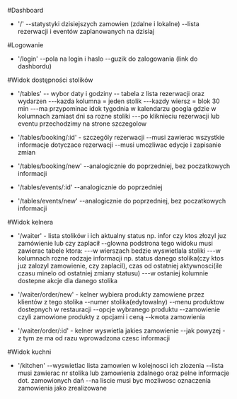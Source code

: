 #Dashboard
- '/' 
--statystyki dzisiejszych zamowien (zdalne i lokalne)
--lista rezerwacji i eventów zaplanowanych na dzisiaj

#Logowanie
- '/login'
--pola na login i haslo
--guzik do zalogowania (link do dashbordu)

#Widok dostępności stolików

- '/tables'
-- wybor daty i godziny
-- tabela z lista rezerwacji oraz wydarzen
---kazda kolumna = jeden stolik
---kazdy wiersz = blok 30 min
---ma przypominac idok tygodnia w kalendarzu googla gdzie w kolumnach zamiast dni sa rozne stoliki
---po kliknieciu rezerwacji lub eventu  przechodzimy na strone szczegolow

- '/tables/booking/:id' - szczególy  rezerwacji
--musi zawierac wszystkie informacje dotyczace rezerwacji
--musi umozliwac edycje i zapisanie zmian

- '/tables/booking/new'
--analogicznie do poprzedniej, bez poczatkowych informacji

- '/tables/events/:id'
--analogicznie do poprzedniej

- '/tables/events/new'
--analogicznie do poprzedniej, bez poczatkowych informacji

#Widok kelnera
- '/waiter' - lista stolików i ich aktualny status np. infor czy ktos złozyl juz zamówienie lub czy zaplacił
--glowna podstrona tego widoku musi zawierac tabele ktora:
---w wierszach bedzie wyswietlala stoliki
---w kolumnach rozne rodzaje informacji np. status danego stolika(czy ktos juz zalozyl zamowienie, czy zaplacil), czas od ostatniej aktywnosci(ile czasu minelo od ostatniej zmiany statusu)
---w ostaniej kolumnie dostepne akcje dla danego stolika 

- '/waiter/order/new' - kelner wybiera produkty zamowiene przez klientów z tego stolika
--numer stolika(edytowalny)
--menu produktow dostepnych w restauracji
--opcje wybranego produktu
--zamowienie czyli zamowione produkty z opcjami i ceną
--kwota zamowienia

- '/waiter/order/:id' - kelner wyswietla jakies zamowienie
--jak powyzej - z tym ze ma od razu wprowadzona czesc informacji 

#Widok kuchni
- '/kitchen'
--wyswietlac lista zamowien w kolejnosci ich zlozenia
--lista musi zawierac nr stolika lub zamowienia zdalnego oraz pelne informacje dot. zamowionych dań
--na liscie musi byc mozliwosc oznaczenia zamowienia jako zrealizowane